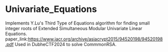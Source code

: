 # Univariate_Equations
Implements Y.Lu's Third Type of Equations algorithm for finding small integer roots of Extended Simultaneous Modular Univariate Linear Equations.
paper_link:https://www.iacr.org/archive/asiacrypt2015/94520198/94520198.pdf
Used in DubheCTF2024 to solve CommmonRSA.
